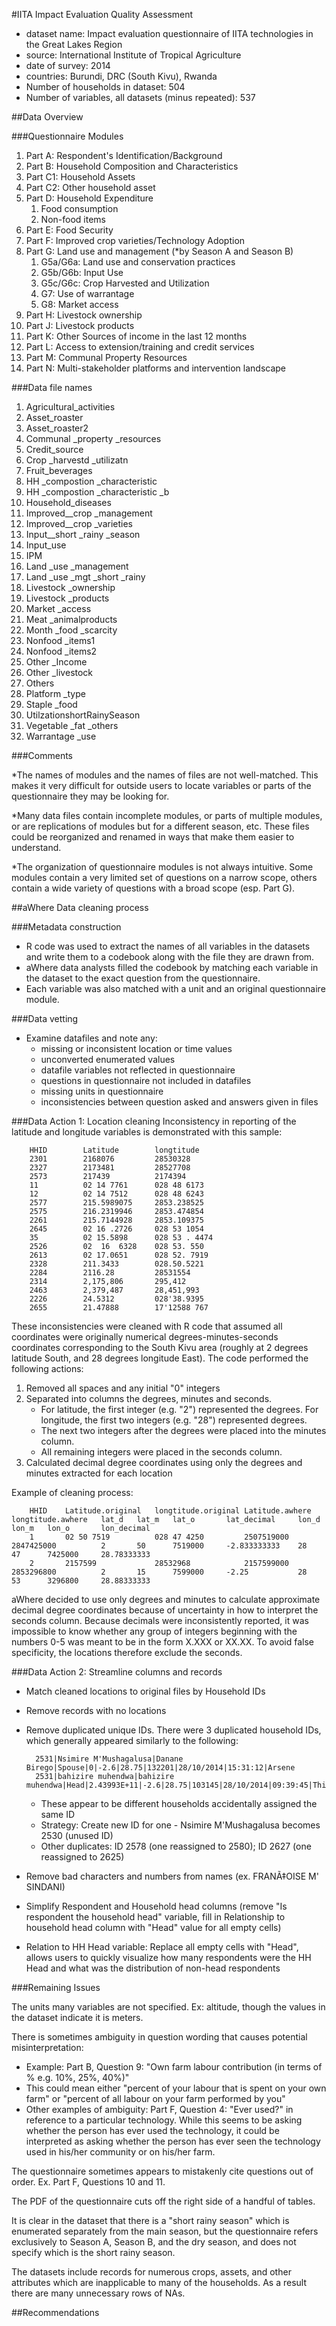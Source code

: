 #IITA Impact Evaluation Quality Assessment

- dataset name: Impact evaluation questionnaire of IITA technologies in the Great Lakes Region
- source: International Institute of Tropical Agriculture
- date of survey: 2014
- countries: Burundi, DRC (South Kivu), Rwanda
- Number of households in dataset: 504
- Number of variables, all datasets (minus repeated): 537 

##Data Overview

###Questionnaire Modules

1. Part A: Respondent's Identification/Background
2. Part B: Household Composition and Characteristics
3. Part C1: Household Assets
4. Part C2: Other household asset
5. Part D: Household Expenditure
	1. Food consumption
	2. Non-food items
6. Part E: Food Security
7. Part F: Improved crop varieties/Technology Adoption
8. Part G: Land use and management (*by Season A and Season B)
	1. G5a/G6a: Land use and conservation practices
	2. G5b/G6b: Input Use
	3. G5c/G6c: Crop Harvested and Utilization
	4. G7: Use of warrantage
	5. G8: Market access
11. Part H: Livestock ownership
12. Part J: Livestock products
13. Part K: Other Sources of income in the last 12 months
14. Part L: Access to extension/training and credit services
15. Part M: Communal Property Resources
16. Part N: Multi-stakeholder platforms and intervention landscape 

###Data file names

1. Agricultural_activities
1. Asset_roaster
1. Asset_roaster2
1. Communal _property _resources
1. Credit_source
1. Crop _harvestd _utilizatn
1. Fruit_beverages
1. HH _compostion _characteristic
1. HH _compostion _characteristic _b
1. Household_diseases
1. Improved__crop _management
1. Improved__crop _varieties
1. Input__short _rainy _season
1. Input_use
1. IPM
1. Land _use _management
1. Land _use _mgt _short _rainy
1. Livestock _ownership
1. Livestock _products
1. Market _access
1. Meat _animalproducts
1. Month _food _scarcity
1. Nonfood _items1
1. Nonfood _items2
1. Other _Income
1. Other _livestock
1. Others
1. Platform _type
1. Staple _food
1. UtilzationshortRainySeason
1. Vegetable _fat _others
1. Warrantage _use


###Comments

*The names of modules and the names of files are not well-matched. This makes it very difficult for outside users to locate variables or parts of the questionnaire they may be looking for.

*Many data files contain incomplete modules, or parts of multiple modules, or are replications of modules but for a different season, etc. These files could be reorganized and renamed in ways that make them easier to understand.

*The organization of questionnaire modules is not always intuitive. Some modules contain a very limited set of questions on a narrow scope, others contain a wide variety of questions with a broad scope (esp. Part G).

##aWhere Data cleaning process

###Metadata construction
- R code was used to extract the names of all variables in the datasets and write them to a codebook along with the file they are drawn from.
- aWhere data analysts filled the codebook by matching each variable in the dataset to the exact question from the questionnaire.
- Each variable was also matched with a unit and an original questionnaire module. 

###Data vetting
- Examine datafiles and note any:
	- missing or inconsistent location or time values
	- unconverted enumerated values
	- datafile variables not reflected in questionnaire
	- questions in questionnaire not included in datafiles
	- missing units in questionnaire
	- inconsistencies between question asked and answers given in files

###Data Action 1: Location cleaning
Inconsistency in reporting of the latitude and longitude variables is demonstrated with this sample:

		HHID		Latitude		longtitude
		2301		2168076			28530328
		2327		2173481			28527708
		2573		217439			2174394
		11			02 14 7761		028 48 6173
		12			02 14 7512		028 48 6243
		2577		215.5989075		2853.238525
		2575		216.2319946		2853.474854
		2261		215.7144928		2853.109375
		2645		02 16 .2726		028 53 1054
		35			02 15.5898		028 53 . 4474
		2526		02  16  6328	028 53. 550
		2613		02 17.0651		028 52. 7919
		2328		211.3433		028.50.5221
		2284		2116.28			28531554
		2314		2,175,806		295,412
		2463		2,379,487		28,451,993
		2226		24.5312			028'38.9395
		2655		21.47888		17'12588 767

These inconsistencies were cleaned with R code that assumed all coordinates were originally numerical degrees-minutes-seconds coordinates corresponding to the South Kivu area (roughly at 2 degrees latitude South, and 28 degrees longitude East). The code performed the following actions:

1.  Removed all spaces and any initial "0" integers
2.  Separated into columns the degrees, minutes and seconds.
	- For latitude, the first integer (e.g. "2") represented the degrees. For longitude, the first two integers (e.g. "28") represented degrees.
	- The next two integers after the degrees were placed into the minutes column.
	- All remaining integers were placed in the seconds column.  
3.  Calculated decimal degree coordinates using only the degrees and minutes extracted for each location

Example of cleaning process:

		HHID	Latitude.original	longtitude.original	Latitude.awhere	longtitude.awhere	lat_d	lat_m	lat_o		lat_decimal		lon_d	lon_m	lon_o		lon_decimal
		1		02 50 7519			028 47 4250			2507519000		2847425000			2		50		7519000		-2.833333333	28		47		7425000		28.78333333
		2		2157599				28532968			2157599000		2853296800			2		15		7599000		-2.25			28		53		3296800		28.88333333

aWhere decided to use only degrees and minutes to calculate approximate decimal degree coordinates because of uncertainty in how to interpret the seconds column. Because decimals were inconsistently reported, it was impossible to know whether any group of integers beginning with the numbers 0-5 was meant to be in the form X.XXX or XX.XX. To avoid false specificity, the locations therefore exclude the seconds.


###Data Action 2: Streamline columns and records

- Match cleaned locations to original files by Household IDs
- Remove records with no locations
- Remove duplicated unique IDs. There were 3 duplicated household IDs, which generally appeared similarly to the following:

		2531|Nsimire M'Mushagalusa|Danane Birego|Spouse|0|-2.6|28.75|132201|28/10/2014|15:31:12|Arsene
		2531|bahizire muhendwa|bahizire muhendwa|Head|2.43993E+11|-2.6|28.75|103145|28/10/2014|09:39:45|Thithy

	
	- These appear to be different households accidentally assigned the same ID
	- Strategy: Create new ID for one - Nsimire M'Mushagalusa becomes 2530 (unused ID)
	- Other duplicates: ID 2578 (one reassigned to 2580); ID 2627 (one reassigned to 2625)


- Remove bad characters and numbers from names (ex. FRANÃ‡OISE M' SINDANI)
- Simplify Respondent and Household head columns (remove "Is respondent the household head" variable, fill in Relationship to household head column with "Head" value for all empty cells)
- Relation to HH Head variable: Replace all empty cells with "Head", allows users to quickly visualize how many respondents were the HH Head and what was the distribution of non-head respondents

###Remaining Issues

The units many variables are not specified. Ex: altitude, though the values in the dataset indicate it is meters.

There is sometimes ambiguity in question wording that causes potential misinterpretation:


- Example: Part B, Question 9: "Own farm labour contribution (in terms of % e.g. 10%, 25%, 40%)"
- This could mean either "percent of your labour that is spent on your own farm" or "percent of all labour on your farm performed by you"
- Other examples of ambiguity: Part F, Question 4: "Ever used?" in reference to a particular technology. While this seems to be asking whether the person has ever used the technology, it could be interpreted as asking whether the person has ever seen the technology used in his/her community or on his/her farm.  

The questionnaire sometimes appears to mistakenly cite questions out of order. Ex. Part F, Questions 10 and 11.

The PDF of the questionnaire cuts off the right side of a handful of tables.

It is clear in the dataset that there is a "short rainy season" which is enumerated separately from the main season, but the questionnaire refers exclusively to Season A, Season B, and the dry season, and does not specify which is the short rainy season.

The datasets include records for numerous crops, assets, and other attributes which are inapplicable to many of the households. As a result there are many unnecessary rows of NAs. 

##Recommendations


